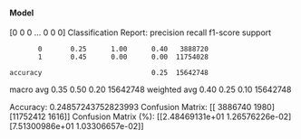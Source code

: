 #### Model
[0 0 0 ... 0 0 0]
Classification Report:
              precision    recall  f1-score   support

           0       0.25      1.00      0.40   3888720
           1       0.45      0.00      0.00  11754028

    accuracy                           0.25  15642748
   macro avg       0.35      0.50      0.20  15642748
weighted avg       0.40      0.25      0.10  15642748

Accuracy: 0.24857243752823993
Confusion Matrix:
[[ 3886740     1980]
 [11752412     1616]]
Confusion Matrix (%):
[[2.48469131e+01 1.26576226e-02]
 [7.51300986e+01 1.03306657e-02]]
